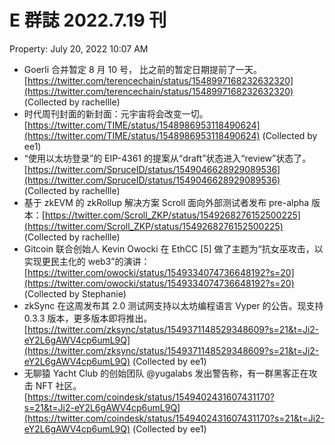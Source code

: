 # E 群誌 2022.7.19 刊

Property: July 20, 2022 10:07 AM

- Goerli 合并暂定 8 月 10 号， 比之前的暂定日期提前了一天。[https://twitter.com/terencechain/status/1548997168232632320](https://twitter.com/terencechain/status/1548997168232632320) (Collected by rachellle)
- 时代周刊封面的新封面：元宇宙将会改变一切。[https://twitter.com/TIME/status/1548986953118490624](https://twitter.com/TIME/status/1548986953118490624) (Collected by ee1)
- “使用以太坊登录”的 EIP-4361 的提案从“draft”状态进入“review”状态了。 [https://twitter.com/SpruceID/status/1549046628929089536](https://twitter.com/SpruceID/status/1549046628929089536) (Collected by rachellle)
- 基于 zkEVM 的 zkRollup 解决方案 Scroll 面向外部测试者发布 pre-alpha 版本：[https://twitter.com/Scroll_ZKP/status/1549268276152500225](https://twitter.com/Scroll_ZKP/status/1549268276152500225) (Collected by rachellle)
- Gitcoin 联合创始人 Kevin Owocki 在 EthCC [5] 做了主题为“抗女巫攻击，以实现更民主化的 web3”的演讲：[https://twitter.com/owocki/status/1549334074736648192?s=20](https://twitter.com/owocki/status/1549334074736648192?s=20) (Collected by Stephanie)
- zkSync 在这周发布其 2.0 测试网支持以太坊编程语言 Vyper 的公告。现支持 0.3.3 版本，更多版本即将推出。[https://twitter.com/zksync/status/1549371148529348609?s=21&t=Ji2-eY2L6gAWV4cp6umL9Q](https://twitter.com/zksync/status/1549371148529348609?s=21&t=Ji2-eY2L6gAWV4cp6umL9Q) (Collected by ee1)
- 无聊猿 Yacht Club 的创始团队 @yugalabs 发出警告称，有一群黑客正在攻击 NFT 社区。[https://twitter.com/coindesk/status/1549402431607431170?s=21&t=Ji2-eY2L6gAWV4cp6umL9Q](https://twitter.com/coindesk/status/1549402431607431170?s=21&t=Ji2-eY2L6gAWV4cp6umL9Q) (Collected by ee1)